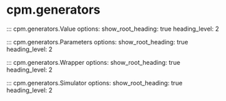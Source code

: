 # cpm.generators

::: cpm.generators.Value
    options:
        show_root_heading: true
        heading_level: 2

::: cpm.generators.Parameters
    options:
        show_root_heading: true
        heading_level: 2

::: cpm.generators.Wrapper
    options:
        show_root_heading: true
        heading_level: 2

::: cpm.generators.Simulator
    options:
        show_root_heading: true
        heading_level: 2